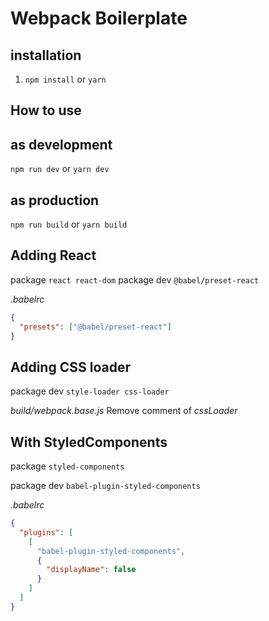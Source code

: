# Webpack Boilerplate

## installation

1. `npm install` or `yarn`

## How to use

## as development

`npm run dev` or `yarn dev`

## as production

`npm run build` or `yarn build`

## Adding React

package `react react-dom`
package dev `@babel/preset-react`

_.babelrc_

```json
{
  "presets": ["@babel/preset-react"]
}
```

## Adding CSS loader

package dev `style-loader css-loader`

_build/webpack.base.js_
Remove comment of _cssLoader_

## With StyledComponents

package `styled-components`

package dev `babel-plugin-styled-components`

_.babelrc_

```json
{
  "plugins": [
    [
      "babel-plugin-styled-components",
      {
        "displayName": false
      }
    ]
  ]
}
```
